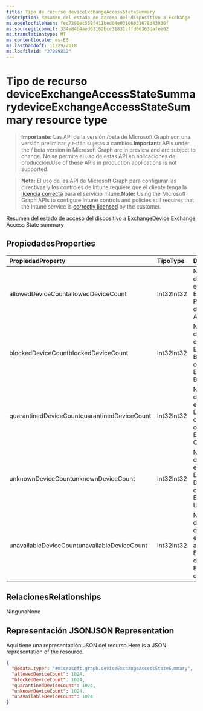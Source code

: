 ```yaml
---
title: Tipo de recurso deviceExchangeAccessStateSummary
description: Resumen del estado de acceso del dispositivo a Exchange
ms.openlocfilehash: fec7290ec559f411bed04e03166b31678d43036f
ms.sourcegitcommit: 334e84b4aed63162bcc31831cffd6d363dafee02
ms.translationtype: MT
ms.contentlocale: es-ES
ms.lasthandoff: 11/29/2018
ms.locfileid: "27089832"
---
```

# <a name="deviceexchangeaccessstatesummary-resource-type"></a><span data-ttu-id="9ca60-103">Tipo de recurso deviceExchangeAccessStateSummary</span><span class="sxs-lookup"><span data-stu-id="9ca60-103">deviceExchangeAccessStateSummary resource type</span></span>

> <span data-ttu-id="9ca60-104">**Importante:** Las API de la versión /beta de Microsoft Graph son una versión preliminar y están sujetas a cambios.</span><span class="sxs-lookup"><span data-stu-id="9ca60-104">**Important:** APIs under the / beta version in Microsoft Graph are in preview and are subject to change.</span></span> <span data-ttu-id="9ca60-105">No se permite el uso de estas API en aplicaciones de producción.</span><span class="sxs-lookup"><span data-stu-id="9ca60-105">Use of these APIs in production applications is not supported.</span></span>

> <span data-ttu-id="9ca60-106">**Nota:** El uso de las API de Microsoft Graph para configurar las directivas y los controles de Intune requiere que el cliente tenga la [licencia correcta](https://go.microsoft.com/fwlink/?linkid=839381) para el servicio Intune.</span><span class="sxs-lookup"><span data-stu-id="9ca60-106">**Note:** Using the Microsoft Graph APIs to configure Intune controls and policies still requires that the Intune service is [correctly licensed](https://go.microsoft.com/fwlink/?linkid=839381) by the customer.</span></span>

<span data-ttu-id="9ca60-107">Resumen del estado de acceso del dispositivo a Exchange</span><span class="sxs-lookup"><span data-stu-id="9ca60-107">Device Exchange Access State summary</span></span>
## <a name="properties"></a><span data-ttu-id="9ca60-108">Propiedades</span><span class="sxs-lookup"><span data-stu-id="9ca60-108">Properties</span></span>
|<span data-ttu-id="9ca60-109">Propiedad</span><span class="sxs-lookup"><span data-stu-id="9ca60-109">Property</span></span>|<span data-ttu-id="9ca60-110">Tipo</span><span class="sxs-lookup"><span data-stu-id="9ca60-110">Type</span></span>|<span data-ttu-id="9ca60-111">Descripción</span><span class="sxs-lookup"><span data-stu-id="9ca60-111">Description</span></span>|
|:---|:---|:---|
|<span data-ttu-id="9ca60-112">allowedDeviceCount</span><span class="sxs-lookup"><span data-stu-id="9ca60-112">allowedDeviceCount</span></span>|<span data-ttu-id="9ca60-113">Int32</span><span class="sxs-lookup"><span data-stu-id="9ca60-113">Int32</span></span>|<span data-ttu-id="9ca60-114">Número total de dispositivos con el estado de acceso de Exchange: Permitido.</span><span class="sxs-lookup"><span data-stu-id="9ca60-114">Total count of devices with Exchange Access State: Allowed.</span></span>|
|<span data-ttu-id="9ca60-115">blockedDeviceCount</span><span class="sxs-lookup"><span data-stu-id="9ca60-115">blockedDeviceCount</span></span>|<span data-ttu-id="9ca60-116">Int32</span><span class="sxs-lookup"><span data-stu-id="9ca60-116">Int32</span></span>|<span data-ttu-id="9ca60-117">Número total de dispositivos con el estado de acceso de Exchange: Bloqueado.</span><span class="sxs-lookup"><span data-stu-id="9ca60-117">Total count of devices with Exchange Access State: Blocked.</span></span>|
|<span data-ttu-id="9ca60-118">quarantinedDeviceCount</span><span class="sxs-lookup"><span data-stu-id="9ca60-118">quarantinedDeviceCount</span></span>|<span data-ttu-id="9ca60-119">Int32</span><span class="sxs-lookup"><span data-stu-id="9ca60-119">Int32</span></span>|<span data-ttu-id="9ca60-120">Número total de dispositivos con el estado de acceso de Exchange: En cuarentena.</span><span class="sxs-lookup"><span data-stu-id="9ca60-120">Total count of devices with Exchange Access State: Quarantined.</span></span>|
|<span data-ttu-id="9ca60-121">unknownDeviceCount</span><span class="sxs-lookup"><span data-stu-id="9ca60-121">unknownDeviceCount</span></span>|<span data-ttu-id="9ca60-122">Int32</span><span class="sxs-lookup"><span data-stu-id="9ca60-122">Int32</span></span>|<span data-ttu-id="9ca60-123">Número total de dispositivos con el estado de acceso de Exchange: Desconocido.</span><span class="sxs-lookup"><span data-stu-id="9ca60-123">Total count of devices with Exchange Access State: Unknown.</span></span>|
|<span data-ttu-id="9ca60-124">unavailableDeviceCount</span><span class="sxs-lookup"><span data-stu-id="9ca60-124">unavailableDeviceCount</span></span>|<span data-ttu-id="9ca60-125">Int32</span><span class="sxs-lookup"><span data-stu-id="9ca60-125">Int32</span></span>|<span data-ttu-id="9ca60-126">Número total de dispositivos para los que no se puede encontrar el estado de acceso de Exchange.</span><span class="sxs-lookup"><span data-stu-id="9ca60-126">Total count of devices for which no Exchange Access State could be found.</span></span>|

## <a name="relationships"></a><span data-ttu-id="9ca60-127">Relaciones</span><span class="sxs-lookup"><span data-stu-id="9ca60-127">Relationships</span></span>
<span data-ttu-id="9ca60-128">Ninguna</span><span class="sxs-lookup"><span data-stu-id="9ca60-128">None</span></span>
## <a name="json-representation"></a><span data-ttu-id="9ca60-129">Representación JSON</span><span class="sxs-lookup"><span data-stu-id="9ca60-129">JSON Representation</span></span>
<span data-ttu-id="9ca60-130">Aquí tiene una representación JSON del recurso.</span><span class="sxs-lookup"><span data-stu-id="9ca60-130">Here is a JSON representation of the resource.</span></span>
<!-- {
  "blockType": "resource",
  "@odata.type": "microsoft.graph.deviceExchangeAccessStateSummary"
}
-->
``` json
{
  "@odata.type": "#microsoft.graph.deviceExchangeAccessStateSummary",
  "allowedDeviceCount": 1024,
  "blockedDeviceCount": 1024,
  "quarantinedDeviceCount": 1024,
  "unknownDeviceCount": 1024,
  "unavailableDeviceCount": 1024
}
```





